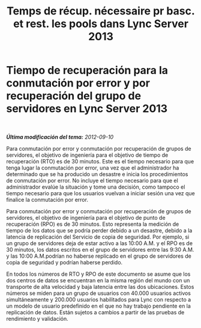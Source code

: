 ﻿---
title: "Temps de récup. nécessaire pr basc. et rest. les pools dans Lync Server 2013"
TOCTitle: Tiempo de recuperación para la conmutación por error y por recuperación del grupo de servidores
ms:assetid: 902c658f-8442-4d0d-b3ad-bf795ecd550d
ms:mtpsurl: https://technet.microsoft.com/es-es/library/JJ205079(v=OCS.15)
ms:contentKeyID: 48276013
ms.date: 01/07/2017
mtps_version: v=OCS.15
ms.translationtype: HT
---

# Tiempo de recuperación para la conmutación por error y por recuperación del grupo de servidores en Lync Server 2013

 

_**Última modificación del tema:** 2012-09-10_

Para conmutación por error y conmutación por recuperación de grupos de servidores, el objetivo de ingeniería para el objetivo de tiempo de recuperación (RTO) es de 30 minutos. Este es el tiempo necesario para que tenga lugar la conmutación por error, una vez que el administrador ha determinado que se ha producido un desastre e inicia los procedimientos de conmutación por error. No incluye el tiempo necesario para que el administrador evalúe la situación y tome una decisión, como tampoco el tiempo necesario para que los usuarios vuelvan a iniciar sesión una vez que finalice la conmutación por error.

Para conmutación por error y conmutación por recuperación de grupos de servidores, el objetivo de ingeniería para el objetivo de punto de recuperación (RPO) es de 30 minutos. Esto representa la medición de tiempo de los datos que se podría perder debido a un desastre, debido a la latencia de replicación del Servicio de copia de seguridad. Por ejemplo, si un grupo de servidores deja de estar activo a las 10:00 A.M. y el RPO es de 30 minutos, los datos escritos en el grupo de servidores entre las 9:30 A.M. y las 10:00 A.M.podrían no haberse replicado en el grupo de servidores de copia de seguridad y podrían haberse perdido.

En todos los números de RTO y RPO de este documento se asume que los dos centros de datos se encuentran en la misma región del mundo con un transporte de alta velocidad y baja latencia entre las dos ubicaciones. Estos números se miden para un grupo de usuarios con 40.000 usuarios activos simultáneamente y 200.000 usuarios habilitados para Lync con respecto a un modelo de usuario predefinido en el que no hay trabajo pendiente en la replicación de datos. Están sujetos a cambios a partir de las pruebas de rendimiento y validación.

